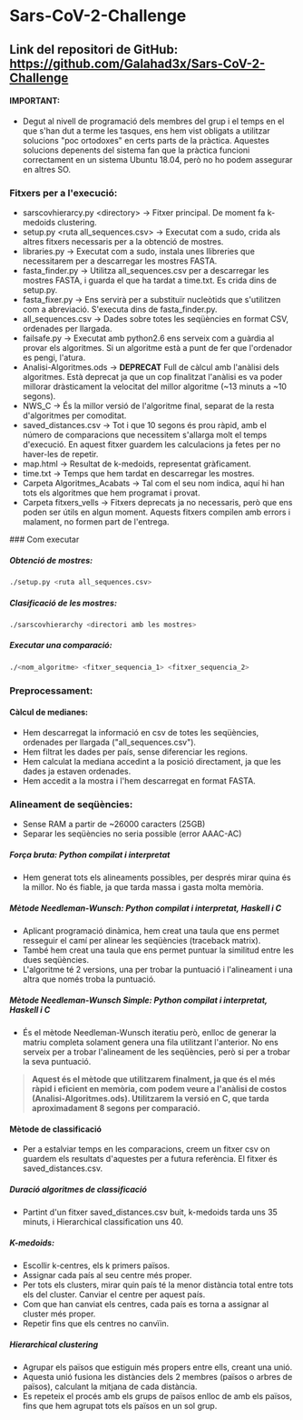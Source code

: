 # Sars-CoV-2-Challenge

## Link del repositori de GitHub: https://github.com/Galahad3x/Sars-CoV-2-Challenge

#### IMPORTANT:
- Degut al nivell de programació dels membres del grup i el temps en el que s'han dut a terme les tasques, ens hem vist obligats a utilitzar solucions "poc ortodoxes" en certs parts de la pràctica. Aquestes solucions depenents del sistema fan que la pràctica funcioni correctament en un sistema Ubuntu 18.04, però no ho podem assegurar en altres SO.
### Fitxers per a l'execució:
- sarscovhierarcy.py \<directory> -> Fitxer principal. De moment fa k-medoids clustering.
- setup.py \<ruta all_sequences.csv> -> Executat com a sudo, crida als altres fitxers necessaris per a la obtenció de mostres.
- libraries.py -> Executat com a sudo, instala unes llibreries que necessitarem per a descarregar les mostres FASTA.
- fasta_finder.py -> Utilitza all_sequences.csv per a descarregar les mostres FASTA, i guarda el que ha tardat a time.txt. Es crida dins de setup.py.
- fasta_fixer.py -> Ens servirà per a substituïr nucleòtids que s'utilitzen com a abreviació. S'executa dins de fasta_finder.py.
- all_sequences.csv -> Dades sobre totes les seqüències en format CSV, ordenades per llargada.
- failsafe.py -> Executat amb python2.6 ens serveix com a guàrdia al provar els algoritmes. Si un algoritme està a punt de fer que l'ordenador es pengi, l'atura.
- Analisi-Algoritmes.ods -> **DEPRECAT** Full de càlcul amb l'anàlisi dels algoritmes. Està deprecat ja que un cop finalitzat l'anàlisi es va poder millorar dràsticament la velocitat del millor algoritme (~13 minuts a ~10 segons).
- NWS_C -> És la millor versió de l'algoritme final, separat de la resta d'algoritmes per comoditat.
- saved_distances.csv -> Tot i que 10 segons és prou ràpid, amb el número de comparacions que necessitem s'allarga molt el temps d'execució. En aquest fitxer guardem les calculacions ja fetes per no haver-les de repetir.
- map.html -> Resultat de k-medoids, representat gràficament.
- time.txt -> Temps que hem tardat en descarregar les mostres.
- Carpeta Algoritmes_Acabats -> Tal com el seu nom indica, aquí hi han tots els algoritmes que hem programat i provat.
- Carpeta fitxers_vells -> Fitxers deprecats ja no necessaris, però que ens poden ser útils en algun moment. Aquests fitxers compilen amb errors i malament, no formen part de l'entrega.

<div style="page-break-after: always;"></div>
### Com executar

##### Obtenció de mostres:

```bash
./setup.py <ruta all_sequences.csv>
```

##### Clasificació de les mostres:

```bash
./sarscovhierarchy <directori amb les mostres>
```

##### Executar una comparació:

```bash
./<nom_algoritme> <fitxer_sequencia_1> <fitxer_sequencia_2>
```

<div style="page-break-after: always;"></div>

### Preprocessament:
#### Càlcul de medianes:
- Hem descarregat la informació en csv de totes les seqüències, ordenades per llargada ("all_sequences.csv").
- Hem filtrat les dades per país, sense diferenciar les regions.
- Hem calculat la mediana accedint a la posició directament, ja que les dades ja estaven ordenades.  
- Hem accedit a la mostra i l'hem descarregat en format FASTA.
### Alineament de seqüències:
- Sense RAM a partir de ~26000 caracters (25GB)
- Separar les seqüències no seria possible (error AAAC-AC)
##### Força bruta: Python compilat i interpretat
- Hem generat tots els alineaments possibles, per després mirar quina és la millor. No és fiable, ja que tarda massa i gasta molta memòria.
##### Mètode Needleman-Wunsch: Python compilat i interpretat, Haskell i C
- Aplicant programació dinàmica, hem creat una taula que ens permet resseguir el camí per alinear les seqüències (traceback matrix).
- També hem creat una taula que ens permet puntuar la similitud entre les dues seqüències.
- L'algoritme té 2 versions, una per trobar la puntuació i l'alineament i una altra que només troba la puntuació.
##### Mètode Needleman-Wunsch Simple: Python compilat i interpretat, Haskell i C
- És el mètode Needleman-Wunsch iteratiu però, enlloc de generar la matriu completa solament genera una fila utilitzant l'anterior. No ens serveix per a trobar l'alineament de les seqüències, però si per a trobar la seva puntuació.
> **Aquest és el mètode que utilitzarem finalment, ja que és el més ràpid i eficient en memòria, com podem veure a l'anàlisi de costos (Analisi-Algoritmes.ods). Utilitzarem la versió en C, que tarda aproximadament 8 segons per comparació.**

<div style="page-break-after: always;"></div>

#### Mètode de classificació
- Per a estalviar temps en les comparacions, creem un fitxer csv on guardem els resultats d'aquestes per a futura referència. El fitxer és saved_distances.csv.
##### Duració algoritmes de classificació
- Partint d'un fitxer saved_distances.csv buit, k-medoids tarda uns 35 minuts, i Hierarchical classification uns 40.
##### K-medoids:
- Escollir k-centres, els k primers països.
- Assignar cada país al seu centre més proper.
- Per tots els clusters, mirar quin país té la menor distància total entre tots els del cluster. Canviar el centre per aquest país.
- Com que han canviat els centres, cada país es torna a assignar al cluster més proper.
- Repetir fins que els centres no canvïin.
##### Hierarchical clustering
- Agrupar els països que estiguin més propers entre ells, creant una unió.
- Aquesta unió fusiona les distàncies dels 2 membres (països o arbres de països), calculant la mitjana de cada distància.
- Es repeteix el procés amb els grups de països enlloc de amb els països, fins que hem agrupat tots els països en un sol grup.
